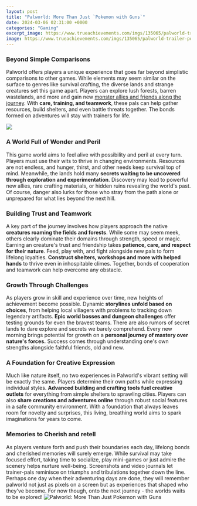 ```yaml
---
layout: post
title: "Palworld: More Than Just `Pokemon with Guns`"
date: 2024-03-06 02:31:00 +0000
categories: "Gaming"
excerpt_image: https://www.trueachievements.com/imgs/135065/palworld-trailer-pokemon-with-guns.jpg
image: https://www.trueachievements.com/imgs/135065/palworld-trailer-pokemon-with-guns.jpg
---
```


### Beyond Simple Comparisons 
Palworld offers players a unique experience that goes far beyond simplistic comparisons to other games. While elements may seem similar on the surface to genres like survival crafting, the diverse lands and strange creatures set this game apart. Players can explore lush forests, barren wastelands, and more and gain new [monster allies and friends along the journey](https://store.fi.io.vn/woman-cant-resist-her-shiba-inu-dog-lover-1). With **care, training, and teamwork**, these pals can help gather resources, build shelters, and even battle threats together. The bonds formed on adventures will stay with trainers for life.

![](https://assets.reedpopcdn.com/ss_63b33be64cd6af5c8d92279452ef7fcb3746714d.jpg/BROK/resize/1920x1920&gt;/format/jpg/quality/80/ss_63b33be64cd6af5c8d92279452ef7fcb3746714d.jpg)
### A World Full of Wonder and Peril
This game world aims to feel alive with possibility and peril at every turn. Players must use their wits to thrive in changing environments. Resources are not endless, and hunger, thirst, and other needs keep survival top of mind. Meanwhile, the lands hold many **secrets waiting to be uncovered through exploration and experimentation**. Discovery may lead to powerful new allies, rare crafting materials, or hidden ruins revealing the world's past. Of course, danger also lurks for those who stray from the path alone or unprepared for what lies beyond the next hill. 
### Building Trust and Teamwork
A key part of the journey involves how players approach the native **creatures roaming the fields and forests**. While some may seem meek, others clearly dominate their domains through strength, speed or magic. Earning an creature's trust and friendship takes **patience, care, and respect for their nature**. Feed, play with, and fight alongside new pals to form lifelong loyalties. **Construct shelters, workshops and more with helped hands** to thrive even in inhospitable climes. Together, bonds of cooperation and teamwork can help overcome any obstacle.
### Growth Through Challenges
As players grow in skill and experience over time, new heights of achievement become possible. Dynamic **storylines unfold based on choices**, from helping local villagers with problems to tracking down legendary artifacts. **Epic world bosses and dungeon challenges** offer testing grounds for even the bravest teams. There are also rumors of secret lands to dare explore and secrets we barely comprehend. Every new morning brings potential for growth on a **personal journey of mastery over nature's forces.** Success comes through understanding one's own strengths alongside faithful friends, old and new.
### A Foundation for Creative Expression 
Much like nature itself, no two experiences in Palworld's vibrant setting will be exactly the same. Players determine their own paths while expressing individual styles. **Advanced building and crafting tools fuel creative outlets** for everything from simple shelters to sprawling cities. Players can also **share creations and adventures online** through robust social features in a safe community environment. With a foundation that always leaves room for novelty and surprises, this living, breathing world aims to spark imaginations for years to come.
### Memories to Cherish and retell
As players venture forth and push their boundaries each day, lifelong bonds and cherished memories will surely emerge. While survival may take focused effort, taking time to socialize, play mini-games or just admire the scenery helps nurture well-being. Screenshots and video journals let trainer-pals reminisce on triumphs and tribulations together down the line. Perhaps one day when their adventuring days are done, they will remember palworld not just as pixels on a screen but as experiences that shaped who they've become. For now though, onto the next journey - the worlds waits to be explored!
![Palworld: More Than Just `Pokemon with Guns`](https://www.trueachievements.com/imgs/135065/palworld-trailer-pokemon-with-guns.jpg)